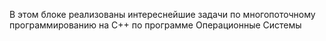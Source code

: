 В этом блоке реализованы интереснейшие задачи по многопоточному программированию на C++ по программе Операционные Системы
